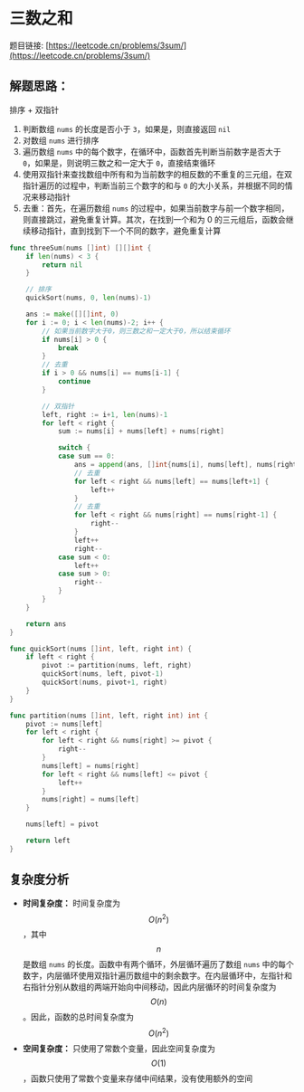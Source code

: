 # 三数之和

题目链接: [https://leetcode.cn/problems/3sum/](https://leetcode.cn/problems/3sum/)

## 解题思路：

排序 + 双指针

1. 判断数组 `nums` 的长度是否小于 `3`，如果是，则直接返回 `nil`
2. 对数组 `nums` 进行排序
3. 遍历数组 `nums` 中的每个数字，在循环中，函数首先判断当前数字是否大于 `0`，如果是，则说明三数之和一定大于 `0`，直接结束循环
4. 使用双指针来查找数组中所有和为当前数字的相反数的不重复的三元组，在双指针遍历的过程中，判断当前三个数字的和与 `0` 的大小关系，并根据不同的情况来移动指针
5. 去重：首先，在遍历数组 `nums` 的过程中，如果当前数字与前一个数字相同，则直接跳过，避免重复计算。其次，在找到一个和为 0 的三元组后，函数会继续移动指针，直到找到下一个不同的数字，避免重复计算

```go
func threeSum(nums []int) [][]int {
	if len(nums) < 3 {
		return nil
	}

	// 排序
	quickSort(nums, 0, len(nums)-1)

	ans := make([][]int, 0)
	for i := 0; i < len(nums)-2; i++ {
		// 如果当前数字大于0，则三数之和一定大于0，所以结束循环
		if nums[i] > 0 {
			break
		}
		// 去重
		if i > 0 && nums[i] == nums[i-1] {
			continue
		}

		// 双指针
		left, right := i+1, len(nums)-1
		for left < right {
			sum := nums[i] + nums[left] + nums[right]

			switch {
			case sum == 0:
				ans = append(ans, []int{nums[i], nums[left], nums[right]})
				// 去重
				for left < right && nums[left] == nums[left+1] {
					left++
				}
				// 去重
				for left < right && nums[right] == nums[right-1] {
					right--
				}
				left++
				right--
			case sum < 0:
				left++
			case sum > 0:
				right--
			}
		}
	}

	return ans
}

func quickSort(nums []int, left, right int) {
	if left < right {
		pivot := partition(nums, left, right)
		quickSort(nums, left, pivot-1)
		quickSort(nums, pivot+1, right)
	}
}

func partition(nums []int, left, right int) int {
	pivot := nums[left]
	for left < right {
		for left < right && nums[right] >= pivot {
			right--
		}
		nums[left] = nums[right]
		for left < right && nums[left] <= pivot {
			left++
		}
		nums[right] = nums[left]
	}

	nums[left] = pivot

	return left
}
```

## 复杂度分析

- **时间复杂度：** 时间复杂度为 $$O(n^2)$$，其中 $$n$$ 是数组 `nums` 的长度。函数中有两个循环，外层循环遍历了数组 `nums` 中的每个数字，内层循环使用双指针遍历数组中的剩余数字。在内层循环中，左指针和右指针分别从数组的两端开始向中间移动，因此内层循环的时间复杂度为 $$O(n)$$。因此，函数的总时间复杂度为 $$O(n^2)$$
- **空间复杂度：** 只使用了常数个变量，因此空间复杂度为 $$O(1)$$，函数只使用了常数个变量来存储中间结果，没有使用额外的空间
